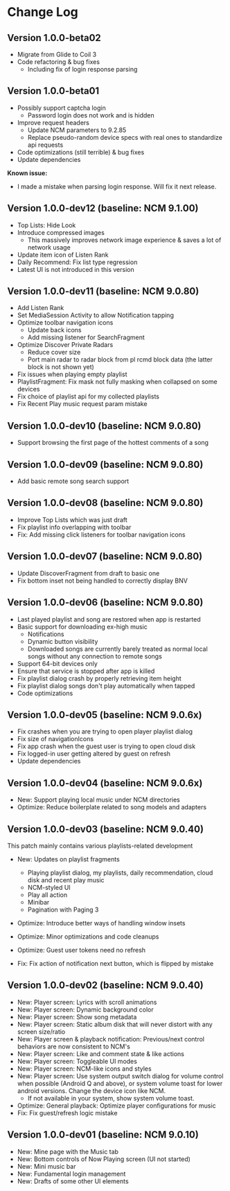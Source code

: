 Change Log
==========

## Version 1.0.0-beta02

- Migrate from Glide to Coil 3
- Code refactoring & bug fixes
  - Including fix of login response parsing

## Version 1.0.0-beta01

- Possibly support captcha login
  - Password login does not work and is hidden
- Improve request headers
  - Update NCM parameters to 9.2.85
  - Replace pseudo-random device specs with real ones to standardize api requests
- Code optimizations (still terrible) & bug fixes
- Update dependencies

**Known issue:**

- I made a mistake when parsing login response. Will fix it next release.


## Version 1.0.0-dev12 (baseline: NCM 9.1.00)

- Top Lists: Hide Look
- Introduce compressed images
  - This massively improves network image experience & saves a lot of network usage
- Update item icon of Listen Rank
- Daily Recommend: Fix list type regression
- Latest UI is not introduced in this version

## Version 1.0.0-dev11 (baseline: NCM 9.0.80)

- Add Listen Rank
- Set MediaSession Activity to allow Notification tapping
- Optimize toolbar navigation icons
  - Update back icons
  - Add missing listener for SearchFragment
- Optimize Discover Private Radars
  - Reduce cover size
  - Port main radar to radar block from pl rcmd block data (the latter block is not shown yet)
- Fix issues when playing empty playlist
- PlaylistFragment: Fix mask not fully masking when collapsed on some devices
- Fix choice of playlist api for my collected playlists
- Fix Recent Play music request param mistake

## Version 1.0.0-dev10 (baseline: NCM 9.0.80)

- Support browsing the first page of the hottest comments of a song

## Version 1.0.0-dev09 (baseline: NCM 9.0.80)

- Add basic remote song search support

## Version 1.0.0-dev08 (baseline: NCM 9.0.80)

- Improve Top Lists which was just draft
- Fix playlist info overlapping with toolbar
- Fix: Add missing click listeners for toolbar navigation icons

## Version 1.0.0-dev07 (baseline: NCM 9.0.80)

- Update DiscoverFragment from draft to basic one
- Fix bottom inset not being handled to correctly display BNV

## Version 1.0.0-dev06 (baseline: NCM 9.0.80)

- Last played playlist and song are restored when app is restarted
- Basic support for downloading ex-high music
  - Notifications
  - Dynamic button visibility
  - Downloaded songs are currently barely treated as normal local songs without any connection to remote songs
- Support 64-bit devices only
- Ensure that service is stopped after app is killed
- Fix playlist dialog crash by properly retrieving item height
- Fix playlist dialog songs don't play automatically when tapped
- Code optimizations

## Version 1.0.0-dev05 (baseline: NCM 9.0.6x)

- Fix crashes when you are trying to open player playlist dialog
- Fix size of navigationIcons
- Fix app crash when the guest user is trying to open cloud disk
- Fix logged-in user getting altered by guest on refresh
- Update dependencies

## Version 1.0.0-dev04 (baseline: NCM 9.0.6x)

- New: Support playing local music under NCM directories
- Optimize: Reduce boilerplate related to song models and adapters

## Version 1.0.0-dev03 (baseline: NCM 9.0.40)

This patch mainly contains various playlists-related development

- New: Updates on playlist fragments
  - Playing playlist dialog, my playlists, daily recommendation, cloud disk and recent play music
  - NCM-styled UI
  - Play all action
  - Minibar
  - Pagination with Paging 3

- Optimize: Introduce better ways of handling window insets
- Optimize: Minor optimizations and code cleanups
- Optimize: Guest user tokens need no refresh
- Fix: Fix action of notification next button, which is flipped by mistake

## Version 1.0.0-dev02 (baseline: NCM 9.0.40)

- New: Player screen: Lyrics with scroll animations
- New: Player screen: Dynamic background color
- New: Player screen: Show song metadata
- New: Player screen: Static album disk that will never distort with any screen size/ratio
- New: Player screen & playback notification: Previous/next control behaviors are now consistent to NCM's
- New: Player screen: Like and comment state & like actions
- New: Player screen: Toggleable UI modes
- New: Player screen: NCM-like icons and styles
- New: Player screen: Use system output switch dialog for volume control when possible (Android Q and above), or system volume toast for lower android versions. Change the device icon like NCM.
  - If not available in your system, show system volume toast.
- Optimize: General playback: Optimize player configurations for music
- Fix: Fix guest/refresh logic mistake

## Version 1.0.0-dev01 (baseline: NCM 9.0.10)

 * New: Mine page with the Music tab
 * New: Bottom controls of Now Playing screen (UI not started)
 * New: Mini music bar
 * New: Fundamental login management 
 * New: Drafts of some other UI elements
